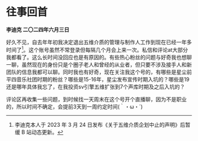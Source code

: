 # 往事回首
**李迪克	二〇二四年六月三日**

好久不见，自去年年初我决定退出五维介质的管理与制作人工作到现在已经一年多时间了[^1]。这个账号虽然不常登录但每隔几个月会上来一次。私信和评论at大部分我都看了。这么长时间没回应也是有原因的。有些热心粉丝的问题与好奇我也想聊一聊，虽然现在的身份只是个圈子老人和曾经的从业者，但只要不涉及接手人和新团队的信息我都可以聊。同时我也有好奇，现在关注我这个号的，有哪些是星尘前 平四音乐社团时期的粉丝？哪些是15-16年，星尘发布宣传时期入坑的？哪些是19还是哪年具体我忘了，在我投资sv引擎五维扩张到7个声库时期及之后入坑的？

评论区再收集一些问题，到时候找一天周末在这个号开个直播聊，因为不是职业的，所以时间不确定，会提前3天到一周约定时间(｀・ω・´)

[^1]: 李迪克本人于 2023 年 3 月 24 日发布《关于五维介质企划中止的声明》后暂缓 B 站动态更新。

